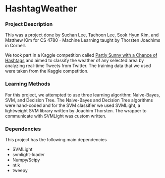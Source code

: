 HashtagWeather
==============

### Project Description

This was a project done by Suchan Lee, Taehoon Lee, Seok Hyun Kim, and Matthew Kim for CS 4780 - Machine Learning taught by Thorsten Joachims in Cornell.

We took part in a Kaggle competition called [Partly Sunny with a Chance of Hashtags](http://www.kaggle.com/c/crowdflower-weather-twitter) and aimed to classify the weather of any selected area by analyzing real-time Tweets from Twitter. The training data that we used were taken from the Kaggle competition.


### Learning Methods

For this project, we attempted to use three learning algorithm: Naive-Bayes, SVM, and Decision Tree. The Naive-Bayes and Decision Tree algorithms were hand-coded and for the SVM classifier we used SVMLight, a lightweight SVM library written by Joachim Thorsten. The wrapper to communicate with SVMLight was custom written.


### Dependencies

This project has the following main dependencies
- SVMLight
- svmlight-loader
- Numpy/Scipy
- ntlk
- tweepy
